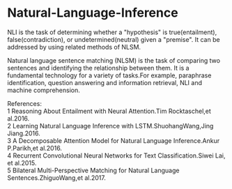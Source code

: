 # Natural-Language-Inference
NLI is the task of determining whether a "hypothesis" is true(entailment), false(contradiction), or undetermined(neutral) given a "premise". It can be addressed by using related methods of NLSM.  

Natural language sentence matching (NLSM) is the task of comparing two sentences and identifying the relationship between them. It is a fundamental technology for a variety of tasks.For example, paraphrase identification, question answering and information retrieval, NLI and machine comprehension.  

References:  
1 Reasoning About Entailment with Neural Attention.Tim Rocktaschel,et al.2016.  
2 Learning Natural Language Inference with LSTM.ShuohangWang,Jing Jiang.2016.  
3 A Decomposable Attention Model for Natural Language Inference.Ankur P.Parikh,et al.2016.  
4 Recurrent Convolutional Neural Networks for Text Classification.Siwei Lai, et al.2015.  
5 Bilateral Multi-Perspective Matching for Natural Language Sentences.ZhiguoWang,et al.2017.  
